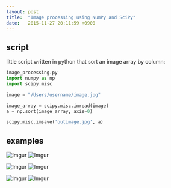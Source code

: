 ```yaml
---
layout: post
title:  "Image processing using NumPy and SciPy"
date:   2015-11-27 20:11:59 +0900
---
```

## script

little script written in python that sort an image array by column:

```python
image_processing.py
import numpy as np
import scipy.misc

image = "/Users/username/image.jpg"

image_array = scipy.misc.imread(image)
a = np.sort(image_array, axis=0)

scipy.misc.imsave('outimage.jpg', a)
```

## examples

![Imgur](http://i.imgur.com/GDBqohG.jpg)  ![Imgur](http://i.imgur.com/skAjTCZ.jpg)

![Imgur](http://i.imgur.com/jarv8RK.png)  ![Imgur](http://i.imgur.com/1cybeyK.jpg)

![Imgur](http://i.imgur.com/9qK0kru.jpg)  ![Imgur](http://i.imgur.com/3eZYg0i.jpg)


